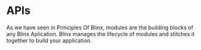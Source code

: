 # APIs

As we have seen in Principles Of Blinx, modules are the building blocks of any Blinx Aplication. Blinx manages the lifecycle of modules and stitches it together to build your application.



